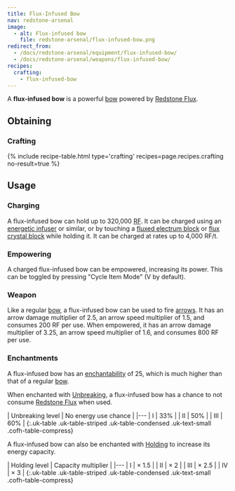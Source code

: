 ```yaml
---
title: Flux-Infused Bow
nav: redstone-arsenal
image:
  - alt: Flux-infused bow
    file: redstone-arsenal/flux-infused-bow.png
redirect_from:
  - /docs/redstone-arsenal/equipment/flux-infused-bow/
  - /docs/redstone-arsenal/weapons/flux-infused-bow/
recipes:
  crafting:
    - flux-infused-bow
---
```


A **flux-infused bow** is a powerful [bow](https://minecraft.gamepedia.com/Bow)
powered by [Redstone Flux](/docs/redstone-flux/).


Obtaining
---------

### Crafting
{% include recipe-table.html type='crafting' recipes=page.recipes.crafting no-result=true %}


Usage
-----

### Charging
A flux-infused bow can hold up to 320,000 [RF](/docs/redstone-flux/). It can be
charged using an [energetic infuser](/docs/energetic-infuser/) or similar, or by
touching a [fluxed electrum block](/docs/fluxed-electrum-block/) or [flux
crystal block](/docs/flux-crystal-block) while holding it. It can be charged at
rates up to 4,000 RF/t.

### Empowering
A charged flux-infused bow can be empowered, increasing its power. This can be
toggled by pressing "Cycle Item Mode" (V by default).

### Weapon
Like a regular [bow](https://minecraft.gamepedia.com/Bow), a flux-infused bow
can be used to fire [arrows](https://minecraft.gamepedia.com/Arrow). It has an
arrow damage multiplier of 2.5, an arrow speed multiplier of 1.5, and consumes
200 RF per use. When empowered, it has an arrow damage multiplier of 3.25, an
arrow speed multiplier of 1.6, and consumes 800 RF per use.

### Enchantments
A flux-infused bow has an
[enchantability](https://minecraft.gamepedia.com/Enchantability) of 25, which is
much higher than that of a regular [bow](https://minecraft.gamepedia.com/Bow).

When enchanted with [Unbreaking](https://minecraft.gamepedia.com/Unbreaking), a
flux-infused bow has a chance to not consume [Redstone
Flux](/docs/redstone-flux/) when used.

| Unbreaking level | No energy use chance |
|---
| I | 33% |
| II | 50% |
| III | 60% |
{:.uk-table .uk-table-striped .uk-table-condensed .uk-text-small .cofh-table-compress}

A flux-infused bow can also be enchanted with [Holding](/docs/holding/) to
increase its energy capacity.

| Holding level | Capacity multiplier |
|---
| I | × 1.5 |
| II | × 2 |
| III | × 2.5 |
| IV | × 3 |
{:.uk-table .uk-table-striped .uk-table-condensed .uk-text-small .cofh-table-compress}
